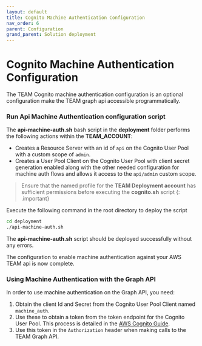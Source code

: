```yaml
---
layout: default
title: Cognito Machine Authentication Configuration 
nav_order: 6
parent: Configuration
grand_parent: Solution deployment
---
```


# Cognito Machine Authentication Configuration 

The TEAM Cognito machine authentication configuration is an optional configuration make the TEAM graph api accessible programmatically.

### Run Api Machine Authentication configuration script
The **api-machine-auth.sh** bash script in the **deployment** folder performs the following actions within the **TEAM_ACCOUNT**:

- Creates a Resource Server with an id of `api` on the Cognito User Pool with a custom scope of `admin`.
- Creates a User Pool Client on the Cognito User Pool with client secret generation enabled along with the other needed configuration for machine auth flows and allows it access to the `api/admin` custom scope.

> Ensure that the named profile for the **TEAM Deployment account** has sufficient permissions before executing the **cognito.sh** script
{: .important}

Execute the following command in the root directory to deploy the script

```sh
cd deployment
./api-machine-auth.sh
```
The **api-machine-auth.sh** script should be deployed successfully without any errors.

The configuration to enable machine authentication against your AWS TEAM api is now complete.

### Using Machine Authentication with the Graph API

In order to use machine authentication on the Graph API, you need:
1. Obtain the client Id and Secret from the Cognito User Pool Client named `machine_auth`. 
2. Use these to obtain a token from the token endpoint for the Cognito User Pool. This process is detailed in the [AWS Cognito Guide](https://docs.aws.amazon.com/cognito/latest/developerguide/token-endpoint.html).
3. Use this token in the `Authorization` header when making calls to the TEAM Graph API. 

<!-- ### Using The Terraform Provider

Documentation to come with the release of the terraform provider. -->